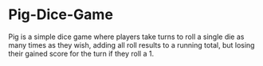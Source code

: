 # Pig-Dice-Game
Pig is a simple dice game where players take turns to roll a single die as many times as they wish, adding all roll results to a running total, but losing their gained score for the turn if they roll a 1. 
